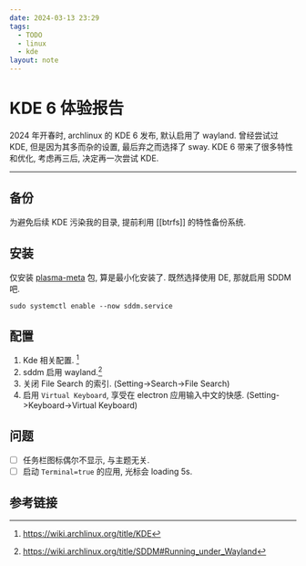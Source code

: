 ```yaml
---
date: 2024-03-13 23:29
tags:
  - TODO
  - linux
  - kde
layout: note
---
```


# KDE 6 体验报告

2024 年开春时, archlinux 的 KDE 6 发布, 默认启用了 wayland. 曾经尝试过 KDE, 但是因为其多而杂的设置, 最后弃之而选择了 sway. KDE 6 带来了很多特性和优化, 考虑再三后, 决定再一次尝试 KDE.

---

## 备份

为避免后续 KDE 污染我的目录, 提前利用 [[btrfs]] 的特性备份系统.

## 安装

仅安装 [plasma-meta](https://archlinux.org/packages/extra/any/plasma-meta/) 包, 算是最小化安装了. 既然选择使用 DE, 那就启用 SDDM 吧.

```shell
sudo systemctl enable --now sddm.service
```

## 配置

1. Kde 相关配置. [^1]
2. sddm 启用 wayland.[^2]
3. 关闭 File Search 的索引. (Setting->Search->File Search)
4. 启用 `Virtual Keyboard`, 享受在 electron 应用输入中文的快感. (Setting->Keyboard->Virtual Keyboard)

## 问题

- [ ] 任务栏图标偶尔不显示, 与主题无关.
- [ ] 启动 `Terminal=true` 的应用, 光标会 loading 5s.

## 参考链接

[^1]: https://wiki.archlinux.org/title/KDE
[^2]: https://wiki.archlinux.org/title/SDDM#Running_under_Wayland
